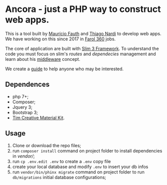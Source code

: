 # Ancora - just a PHP way to construct web apps.

This is a tool built by [Maurício Fauth](https://github.com/mauriciofauth) and [Thiago Nardi](https://github.com/thnardi) to develop web apps. We have working on this since 2017 in [Farol 360](https://farol360.com.br) jobs.

The core of application are built with [Slim 3 Framework](https://www.slimframework.com). To understand the code you must focus on slim's *routes* and *dependecies* management and learn about his [middleware](https://www.slimframework.com/docs/v3/concepts/middleware.html) concept.

We create a [guide](https://github.com/thnardi/ancora/blob/master/GUIDE.md) to help anyone who may be interested.

## Dependences

 - php 7+;
 - Composer;
 - Jquery 3;
 - Bootstrap 3;
 - [Tim Creative Material Kit](https://github.com/timcreative).


## Usage

1) Clone or download the repo files;
2) run `composer install` command on project folder to install dependencies in *vendor/*;
3) run `cp .env.edit .env` to create a `.env` copy file
4) create your local database and modify `.env` to insert your db infos
5) run `vendor/bin/phinx migrate` command on project folder to run `db/migrations` initial database configurations;
